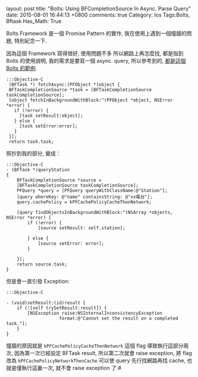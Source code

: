 layout: post
title: "Bolts: Using BFCompletionSource In Async. Parse Query"
date: 2015-08-01 16:44:13 +0800
comments: true
Category: Ios
Tags:Bolts, Bftask
Has_Math: True

Bolts Framework 是一個 Promise Pattern 的實作, 我在使用上遇到一個撞牆的問題, 特別紀念一下.

<!--More-->

因為這個 Framework 寫得很好, 使用問題不多 所以網路上再怎麼找, 都是指到 Bolts 的使用說明, 我的需求是要寫一個 async. query, 所以參考到的, [都是這個 Bolts 的範例](https://github.com/BoltsFramework/Bolts-iOS/blob/master/Readme.md#creating-async-methods).

	:::Objective-C
	 (BFTask *) fetchAsync:(PFObject *)object {
	 BFTaskCompletionSource *task = [BFTaskCompletionSource taskCompletionSource];
	 [object fetchInBackgroundWithBlock:^(PFObject *object, NSError *error) {
	   if (!error) {
	     [task setResult:object];
	   } else {
	     [task setError:error];
	   }
	 }];
	 return task.task;


照抄到我的部分, 變成：

	:::Objective-C
	- (BFTask *)queryStation
	{
	    BFTaskCompletionSource *source =
	    [BFTaskCompletionSource taskCompletionSource];
	    PFQuery *query = [PFQuery queryWithClassName:@"Station"];
	    [query whereKey: @"name" containsString: @"xx電台"];
	    query.cachePolicy = kPFCachePolicyCacheThenNetwork;

	    [query findObjectsInBackgroundWithBlock:^(NSArray *objects, NSError *error) {
	        if (!error) {
	            [source setResult: self.station];

	        } else {
	            [source setError: error];
	        }

	    }];
	    return source.task;
	}



但是會一直引發 Exception:

	:::Objective-C

	- (void)setResult:(id)result {
	    if (![self trySetResult:result]) {
	        [NSException raise:NSInternalInconsistencyException
	                    format:@"Cannot set the result on a completed task."];
	    }
	}


撞牆的原因就是 `kPFCachePolicyCacheThenNetwork` 這個 flag 導致執行這部分兩次, 因為第一次已經設定 BFTask result, 所以第二次就會 raise exception, 將 flag 改為 `kPFCachePolicyNetworkThenCache` 可以使 query 先行找網路再找 cache, 也就是僅執行這裏一次, 就不會 raise exception 了.#


